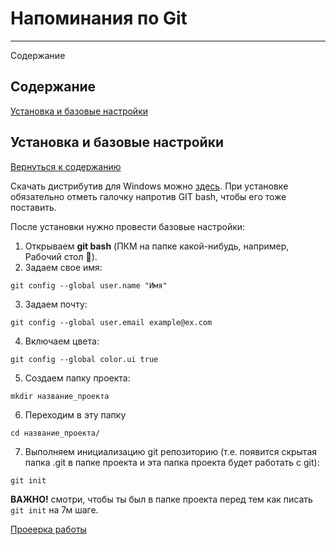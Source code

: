 # Напоминания по Git
---
<div id="содержание">Содержание</div>

## Содержание

[Установка и базовые настройки](#установка-и-базовые-настройки)

## Установка и базовые настройки
[Вернуться к содержанию](#содержание)

Скачать дистрибутив для Windows можно [здесь](https://gitforwindows.org/).
При установке обязательно отметь галочку напротив GIT bash, чтобы его тоже поставить.

После установки нужно провести базовые настройки:
1. Открываем **git bash** (ПКМ на папке какой-нибудь, например, Рабочий стол :no_good:).
2. Задаем свое имя:
```
git config --global user.name "Имя"
```
3. Задаем почту:
```
git config --global user.email example@ex.com
```
4. Включаем цвета:
```
git config --global color.ui true
```
5. Создаем папку проекта:
```
mkdir название_проекта
```
6. Переходим в эту папку
```
cd название_проекта/
```
7. Выполняем инициализацию git репозиторию (т.е. появится скрытая папка .git в папке проекта и эта папка проекта будет работать с git):
```
git init
```
**ВАЖНО!** смотри, чтобы ты был в папке проекта перед тем как писать `git init` на 7м шаге.

[Проеерка работы](#содержание)